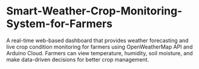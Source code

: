 # Smart-Weather-Crop-Monitoring-System-for-Farmers
A real-time web-based dashboard that provides weather forecasting and live crop condition monitoring for farmers using OpenWeatherMap API and Arduino Cloud. Farmers can view temperature, humidity, soil moisture, and make data-driven decisions for better crop management.
